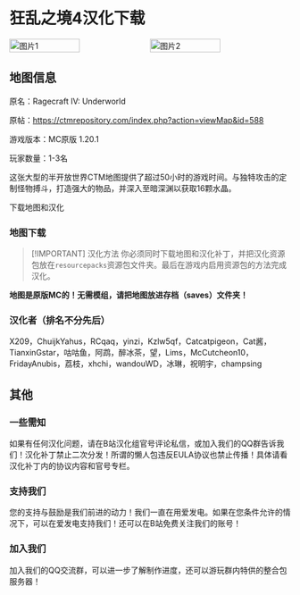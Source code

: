 <script setup>
import ButtonComponent from '../.vitepress/theme/components/ButtonComponent.vue'
</script>

# 狂乱之境4汉化下载
<div style="display: flex">
  <img src="https://ctmrepository.com/map_img/6926650110728662.PNG" style="width:50%" alt="图片1">
  <img src="https://ctmrepository.com/map_img/6926650110728662.PNG" style="width:50%" alt="图片2">
</div>

## 地图信息

原名：Ragecraft IV: Underworld

原帖：https://ctmrepository.com/index.php?action=viewMap&id=588

游戏版本：MC原版 1.20.1

玩家数量：1-3名

这张大型的半开放世界CTM地图提供了超过50小时的游戏时间。与独特攻击的定制怪物搏斗，打造强大的物品，并深入至暗深渊以获取16颗水晶。

<div style="display: flex;">
  <ButtonComponent link="../doing">下载地图和汉化</ButtonComponent>
</div>


### 地图下载

> [!IMPORTANT] 汉化方法
> 你必须同时下载地图和汉化补丁，并把汉化资源包放在`resourcepacks`资源包文件夹。最后在游戏内启用资源包的方法完成汉化。

**地图是原版MC的！无需模组，请把地图放进存档（saves）文件夹！**

### 汉化者（排名不分先后）

X209，ChuijkYahus，RCqaq，yinzi，Kzlw5qf，Catcatpigeon，Cat酱，TianxinGstar，咕咕鱼，阿鹉，醉冰茶，望，Lims，McCutcheon10，FridayAnubis，荔枝，xhchi，wandouWD，冰琳，祝明宇，champsing

## 其他
### 一些需知
如果有任何汉化问题，请在B站汉化组官号评论私信，或加入我们的QQ群告诉我们！汉化补丁禁止二次分发！所谓的懒人包违反EULA协议也禁止传播！具体请看汉化补丁内的协议内容和官号专栏。

### 支持我们
您的支持与鼓励是我们前进的动力！我们一直在用爱发电。如果在您条件允许的情况下，可以在爱发电支持我们！还可以在B站免费关注我们的账号！

### 加入我们
加入我们的QQ交流群，可以进一步了解制作进度，还可以游玩群内特供的整合包服务器！
